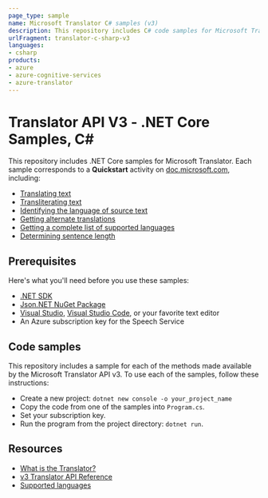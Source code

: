 ```yaml
---
page_type: sample
name: Microsoft Translator C# samples (v3)
description: This repository includes C# code samples for Microsoft Translator. 
urlFragment: translator-c-sharp-v3
languages:
- csharp
products:
- azure
- azure-cognitive-services
- azure-translator
---
```


# Translator API V3 - .NET Core Samples, C#

This repository includes .NET Core samples for Microsoft Translator. Each sample corresponds to a **Quickstart** activity on [doc.microsoft.com](https://docs.microsoft.com/azure/cognitive-services/translator/), including:

* [Translating text](https://docs.microsoft.com/azure/cognitive-services/translator/quickstart-csharp-translate)
* [Transliterating text](https://docs.microsoft.com/azure/cognitive-services/translator/quickstart-csharp-transliterate)
* [Identifying the language of source text](https://docs.microsoft.com/azure/cognitive-services/translator/quickstart-csharp-detect)
* [Getting alternate translations](https://docs.microsoft.com/azure/cognitive-services/translator/quickstart-csharp-dictionary)
* [Getting a complete list of supported languages](https://docs.microsoft.com/azure/cognitive-services/translator/quickstart-csharp-languages)
* [Determining sentence length](https://docs.microsoft.com/azure/cognitive-services/translator/quickstart-csharp-sentences)

## Prerequisites

Here's what you'll need before you use these samples:

* [.NET SDK](https://www.microsoft.com/net/learn/dotnet/hello-world-tutorial)
* [Json.NET NuGet Package](https://www.nuget.org/packages/Newtonsoft.Json/)
* [Visual Studio](https://visualstudio.microsoft.com/downloads/), [Visual Studio Code](https://code.visualstudio.com/download), or your favorite text editor
* An Azure subscription key for the Speech Service

## Code samples

This repository includes a sample for each of the methods made available by the Microsoft Translator API v3. To use each of the samples, follow these instructions:

* Create a new project: `dotnet new console -o your_project_name`
* Copy the code from one of the samples into `Program.cs`.
* Set your subscription key.
* Run the program from the project directory: `dotnet run`.

## Resources

* [What is the Translator?](https://docs.microsoft.com/azure/cognitive-services/translator/translator-info-overview)
* [v3 Translator API Reference](https://docs.microsoft.com/azure/cognitive-services/translator/)
* [Supported languages](https://docs.microsoft.com/azure/cognitive-services/translator/language-support)
